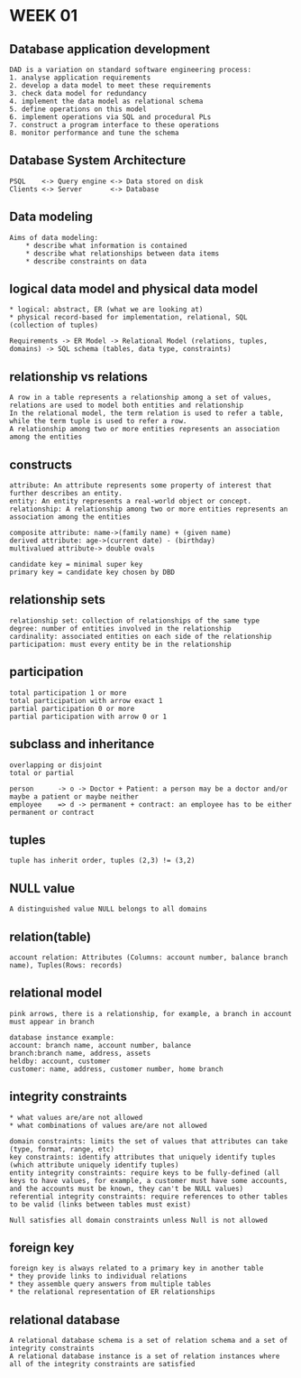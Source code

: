 # WEEK 01

## Database application development

	DAD is a variation on standard software engineering process:
	1. analyse application requirements
	2. develop a data model to meet these requirements
	3. check data model for redundancy
	4. implement the data model as relational schema
	5. define operations on this model
	6. implement operations via SQL and procedural PLs
	7. construct a program interface to these operations
	8. monitor performance and tune the schema

## Database System Architecture
	PSQL 	<-> Query engine <-> Data stored on disk
	Clients <-> Server 		 <-> Database

## Data modeling
	Aims of data modeling:
		* describe what information is contained
		* describe what relationships between data items
		* describe constraints on data

## logical data model and physical data model
	* logical: abstract, ER (what we are looking at)
	* physical record-based for implementation, relational, SQL (collection of tuples)

	Requirements -> ER Model -> Relational Model (relations, tuples, domains) -> SQL schema (tables, data type, constraints)

## relationship vs relations
	A row in a table represents a relationship among a set of values, relations are used to model both entities and relationship
	In the relational model, the term relation is used to refer a table, while the term tuple is used to refer a row.
	A relationship among two or more entities represents an association among the entities

## constructs
	attribute: An attribute represents some property of interest that further describes an entity.
	entity: An entity represents a real-world object or concept.
	relationship: A relationship among two or more entities represents an association among the entities

	composite attribute: name->(family name) + (given name)
	derived attribute: age->(current date) - (birthday)
	multivalued attribute-> double ovals

	candidate key = minimal super key
	primary key = candidate key chosen by DBD

## relationship sets
	relationship set: collection of relationships of the same type
	degree: number of entities involved in the relationship
	cardinality: associated entities on each side of the relationship
	participation: must every entity be in the relationship

## participation
	total participation 1 or more
	total participation with arrow exact 1
	partial participation 0 or more
	partial participation with arrow 0 or 1

## subclass and inheritance
	overlapping or disjoint
	total or partial

	person 		-> o -> Doctor + Patient: a person may be a doctor and/or maybe a patient or maybe neither
	employee	=> d -> permanent + contract: an employee has to be either permanent or contract

## tuples
	tuple has inherit order, tuples (2,3) != (3,2)

## NULL value
	A distinguished value NULL belongs to all domains

## relation(table)
	account relation: Attributes (Columns: account number, balance branch name), Tuples(Rows: records)

## relational model
	pink arrows, there is a relationship, for example, a branch in account must appear in branch

	database instance example:
	account: branch name, account number, balance
	branch:branch name, address, assets
	heldby: account, customer
	customer: name, address, customer number, home branch

## integrity constraints
	* what values are/are not allowed
	* what combinations of values are/are not allowed

	domain constraints: limits the set of values that attributes can take (type, format, range, etc)
	key constraints: identify attributes that uniquely identify tuples (which attribute uniquely identify tuples)
	entity integrity constraints: require keys to be fully-defined (all keys to have values, for example, a customer must have some accounts, and the accounts must be known, they can't be NULL values)
	referential integrity constraints: require references to other tables to be valid (links between tables must exist)

	Null satisfies all domain constraints unless Null is not allowed

## foreign key
	foreign key is always related to a primary key in another table
	* they provide links to individual relations
	* they assemble query answers from multiple tables
	* the relational representation of ER relationships

## relational database
	A relational database schema is a set of relation schema and a set of integrity constraints
	A relational database instance is a set of relation instances where all of the integrity constraints are satisfied
